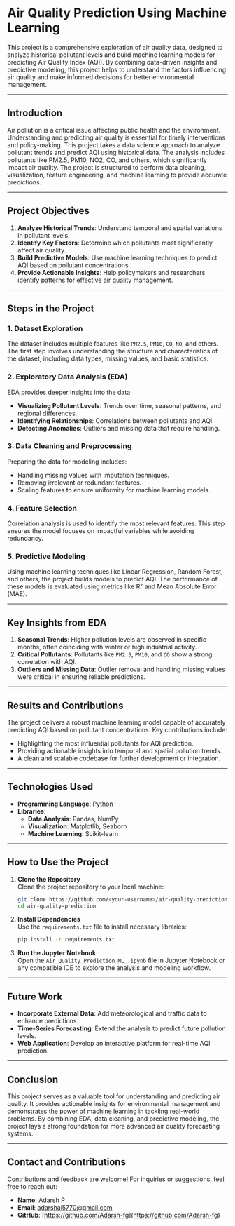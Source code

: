 # **Air Quality Prediction Using Machine Learning**

This project is a comprehensive exploration of air quality data, designed to analyze historical pollutant levels and build machine learning models for predicting Air Quality Index (AQI). By combining data-driven insights and predictive modeling, this project helps to understand the factors influencing air quality and make informed decisions for better environmental management.

---

## **Introduction**

Air pollution is a critical issue affecting public health and the environment. Understanding and predicting air quality is essential for timely interventions and policy-making. This project takes a data science approach to analyze pollutant trends and predict AQI using historical data. The analysis includes pollutants like PM2.5, PM10, NO2, CO, and others, which significantly impact air quality. The project is structured to perform data cleaning, visualization, feature engineering, and machine learning to provide accurate predictions.

---

## **Project Objectives**

1. **Analyze Historical Trends**: Understand temporal and spatial variations in pollutant levels.  
2. **Identify Key Factors**: Determine which pollutants most significantly affect air quality.  
3. **Build Predictive Models**: Use machine learning techniques to predict AQI based on pollutant concentrations.  
4. **Provide Actionable Insights**: Help policymakers and researchers identify patterns for effective air quality management.

---

## **Steps in the Project**

### **1. Dataset Exploration**
The dataset includes multiple features like `PM2.5`, `PM10`, `CO`, `NO`, and others. The first step involves understanding the structure and characteristics of the dataset, including data types, missing values, and basic statistics.

### **2. Exploratory Data Analysis (EDA)**
EDA provides deeper insights into the data:
- **Visualizing Pollutant Levels**: Trends over time, seasonal patterns, and regional differences.  
- **Identifying Relationships**: Correlations between pollutants and AQI.  
- **Detecting Anomalies**: Outliers and missing data that require handling.

### **3. Data Cleaning and Preprocessing**
Preparing the data for modeling includes:
- Handling missing values with imputation techniques.  
- Removing irrelevant or redundant features.  
- Scaling features to ensure uniformity for machine learning models.  

### **4. Feature Selection**
Correlation analysis is used to identify the most relevant features. This step ensures the model focuses on impactful variables while avoiding redundancy.

### **5. Predictive Modeling**
Using machine learning techniques like Linear Regression, Random Forest, and others, the project builds models to predict AQI. The performance of these models is evaluated using metrics like R² and Mean Absolute Error (MAE).

---

## **Key Insights from EDA**

1. **Seasonal Trends**: Higher pollution levels are observed in specific months, often coinciding with winter or high industrial activity.  
2. **Critical Pollutants**: Pollutants like `PM2.5`, `PM10`, and `CO` show a strong correlation with AQI.  
3. **Outliers and Missing Data**: Outlier removal and handling missing values were critical in ensuring reliable predictions.  

---

## **Results and Contributions**

The project delivers a robust machine learning model capable of accurately predicting AQI based on pollutant concentrations. Key contributions include:
- Highlighting the most influential pollutants for AQI prediction.  
- Providing actionable insights into temporal and spatial pollution trends.  
- A clean and scalable codebase for further development or integration.

---

## **Technologies Used**

- **Programming Language**: Python  
- **Libraries**:  
  - **Data Analysis**: Pandas, NumPy  
  - **Visualization**: Matplotlib, Seaborn  
  - **Machine Learning**: Scikit-learn  

---

## **How to Use the Project**

1. **Clone the Repository**  
   Clone the project repository to your local machine:  
   ```bash
   git clone https://github.com/<your-username>/air-quality-prediction.git
   cd air-quality-prediction
   ```

2. **Install Dependencies**  
   Use the `requirements.txt` file to install necessary libraries:  
   ```bash
   pip install -r requirements.txt
   ```

3. **Run the Jupyter Notebook**  
   Open the `Air_Quality_Prediction_ML_.ipynb` file in Jupyter Notebook or any compatible IDE to explore the analysis and modeling workflow.

---

## **Future Work**

- **Incorporate External Data**: Add meteorological and traffic data to enhance predictions.  
- **Time-Series Forecasting**: Extend the analysis to predict future pollution levels.  
- **Web Application**: Develop an interactive platform for real-time AQI prediction.

---

## **Conclusion**

This project serves as a valuable tool for understanding and predicting air quality. It provides actionable insights for environmental management and demonstrates the power of machine learning in tackling real-world problems. By combining EDA, data cleaning, and predictive modeling, the project lays a strong foundation for more advanced air quality forecasting systems.

---

## **Contact and Contributions**

Contributions and feedback are welcome! For inquiries or suggestions, feel free to reach out:  
- **Name**: Adarsh P  
- **Email**: adarshai5770@gmail.com
- **GitHub**: [https://github.com/Adarsh-fg](https://github.com/Adarsh-fg)  
